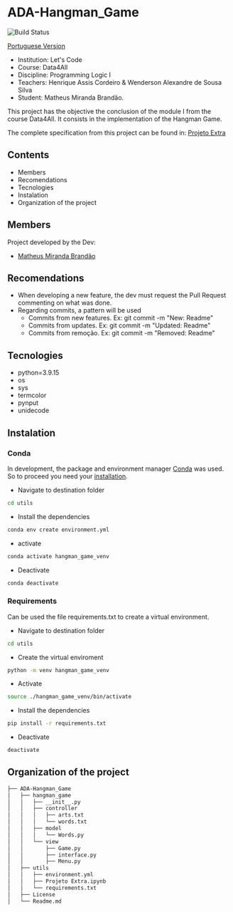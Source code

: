 # ADA-Hangman_Game
![Build Status](https://travis-ci.org/joemccann/dillinger.svg?branch=master)

[Portuguese Version](https://github.com/MatBrands/ADA-Hangman_Game/blob/master/Readme.md)

- Institution: Let's Code
- Course: Data4All
- Discipline: Programming Logic I
- Teachers: Henrique Assis Cordeiro & Wenderson Alexandre de Sousa Silva
- Student: Matheus Miranda Brandão.

This project has the objective the conclusion of the module I from the course Data4All. It consists in the implementation of the Hangman Game.

The complete specification from this project can be found in: [Projeto Extra](https://github.com/MatBrands/ADA-Hangman_Game/blob/master/utils/Projeto%20Extra.md)

## Contents

- Members
- Recomendations
- Tecnologies
- Instalation
- Organization of the project

## Members
Project developed by the Dev:

- [Matheus Miranda Brandão](https://github.com/MatBrands)

## Recomendations
- When developing a new feature, the dev must request the Pull Request commenting on what was done.
- Regarding commits, a pattern will be used
    - Commits from new features. Ex: git commit -m "New: Readme"
    - Commits from updates. Ex: git commit -m "Updated: Readme"
    - Commits from remoção. Ex: git commit -m "Removed: Readme"

## Tecnologies

- python=3.9.15
- os
- sys
- termcolor
- pynput
- unidecode


## Instalation

### Conda
In development, the package and environment manager [Conda](https://conda.io/) was used. So to proceed you need your [installation](https://conda.io/projects/conda/en/latest/user-guide/install/index.html).

- Navigate to destination folder
```sh
cd utils
```

- Install the dependencies
```sh
conda env create environment.yml
```

- activate
```sh
conda activate hangman_game_venv
```

- Deactivate
```sh
conda deactivate
```

### Requirements
Can be used the file requirements.txt to create a virtual environment.

- Navigate to destination folder
```sh
cd utils
```

- Create the virtual enviroment
```sh
python -m venv hangman_game_venv
```

- Activate
```sh
source ./hangman_game_venv/bin/activate
```

- Install the dependencies
```sh
pip install -r requirements.txt
```

- Deactivate
```sh
deactivate
```


## Organization of the project
```sh
├── ADA-Hangman_Game
│   ├── hangman_game
│   │   ├── __init__.py
│   │   ├── controller
│   │   │   ├── arts.txt
│   │   │   └── words.txt
│   │   ├── model
│   │   │   └── Words.py
│   │   └── view
│   │       ├── Game.py
│   │       ├── interface.py
│   │       ├── Menu.py
│   ├── utils
│   │   ├── environment.yml
│   │   ├── Projeto Extra.ipynb
│   │   └── requirements.txt
│   ├── License
│   └── Readme.md
```